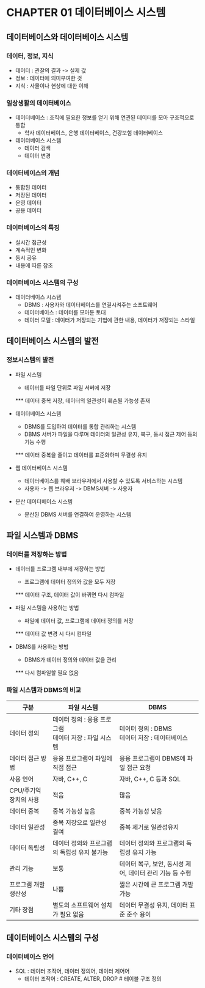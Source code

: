 # CHAPTER 01 데이터베이스 시스템
## 데이터베이스와 데이터베이스 시스템
### 데이터, 정보, 지식
- 데이터 : 관찰의 결과 -> 실제 값
- 정보 : 데이터에 의미부여한 것
- 지식 : 사물이나 현상에 대한 이해
### 일상생활의 데이터베이스
- 데이터베이스 : 조직에 필요한 정보를 얻기 위해 연관된 데이터를 모아 구조적으로 통합
    - 학사 데이터베이스, 은행 데이터베이스, 건강보험 데이터베이스
- 데이터베이스 시스템
    - 데이터 검색
    - 데이터 변경
### 데이터베이스의 개념
- 통합된 데이터
- 저장된 데이터
- 운영 데이터
- 공용 데이터
### 데이터베이스의 특징
- 실시간 접근성
- 계속적인 변화
- 동시 공유
- 내용에 따른 참조
### 데이터베이스 시스템의 구성
- 데이터베이스 시스템
    - DBMS : 사용자와 데이터베이스를 연결시켜주는 소프트웨어
    - 데이터베이스 : 데이터를 모아둔 토대 
    - 데이터 모델 : 데이터가 저장되는 기법에 관한 내용, 데이터가 저장되는 스타일
## 데이터베이스 시스템의 발전
### 정보시스템의 발전
- 파일 시스템
    - 데이터를 파일 단위로 파일 서버에 저장

    *** 데이터 중복 저장, 데이터의 일관성이 훼손될 가능성 존재
- 데이터베이스 시스템
    - DBMS를 도입하여 데이터를 통합 관리하는 시스템
    - DBMS 서버가 파일을 다루며 데이터의 일관성 유지, 복구, 동시 접근 제어 등의 기능 수행

    *** 데이터 중복을 줄이고 데이터를 표준화하며 무결성 유지
- 웹 데이터베이스 시스템
    - 데이터베이스를 웨배 브라우저에서 사용할 수 있도록 서비스하는 시스템
    - 사용자 -> 웹 브라우저 -> DBMS서버 -> 사용자
- 분산 데이터베이스 시스템
    - 분산된 DBMS 서버를 연결하여 운영하는 시스템
## 파일 시스템과 DBMS
### 데이터를 저장하는 방법
- 데이터를 프로그램 내부에 저장하는 방법
    - 프로그램에 데이터 정의와 값을 모두 저장


    *** 데이터 구조, 데이터 값이 바뀌면 다시 컴파일
- 파일 시스템을 사용하는 방법
    - 파일에 데이터 값, 프로그램에 데이터 정의를 저장


    *** 데이터 값 변경 시 다시 컴파일
- DBMS를 사용하는 방법
    - DBMS가 데이터 정의와 데이터 값을 관리


    *** 다시 컴파일할 필요 없음

### 파일 시스템과 DBMS의 비교
| 구분 | 파일 시스템 | DBMS |
| --- | --- | --- |
| 데이터 정의 | 데이터 정의 : 응용 프로그램<br/>데이터 저장 : 파일 시스템 | 데이터 정의 : DBMS<br/>데이터 저장 : 데이터베이스 |
| 데이터 접근 방법 | 응용   프로그램이 파일에 직접 접근 | 응용 프로그램이 DBMS에 파일 접근 요청 |
| 사용 언어 | 자바, C++, C | 자바, C++, C 등과 SQL |
| CPU/주기억 장치의 사용 | 적음 | 많음 |
| 데이터 중복 | 중복 가능성 높음 | 중복 가능성 낮음 |
| 데이터 일관성 | 중복 저장으로 일관성 결여 | 중복 제거로 일관성유지 |
| 데이터 독립성 | 데이터 정의와 프로그램의 독립성 유지 불가능 | 데이터 정의와 프로그램의 독립성 유지 가능 |
| 관리 기능 | 보통 | 데이터 복구, 보안, 동시성 제어, 데이터 관리 기능 등 수행 |
| 프로그램 개발 생산성 | 나쁨 | 짧은 시간에 큰 프로그램 개발 가능 |
| 기타 장점 | 별도의 소프트웨어 설치가 필요 없음 | 데이터 무결성 유지, 데이터 표준 준수 용이 |

## 데이터베이스 시스템의 구성
### 데이터베이스 언어
- SQL : 데이터 조작어, 데이터 정의어, 데이터 제어어
    - 데이터 조작어 : CREATE, ALTER, DROP # 테이블 구조 정의
